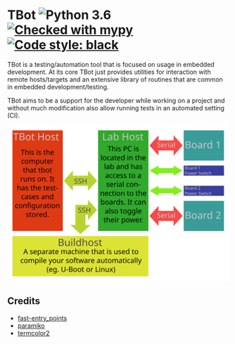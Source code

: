 # TBot ![Python 3.6](https://img.shields.io/badge/python-3.6-blue.svg) [![Checked with mypy](http://www.mypy-lang.org/static/mypy_badge.svg)](http://mypy-lang.org/) [![Code style: black](https://img.shields.io/badge/code%20style-black-000000.svg)](https://github.com/ambv/black)

TBot is a testing/automation tool that is focused on usage in embedded development.
At its core TBot just provides utilities for interaction with remote hosts/targets
and an extensive library of routines that are common in embedded development/testing.

TBot aims to be a support for the developer while working on a project and without
much modification also allow running tests in an automated setting (CI).

![TBot Architecture](doc/_static/tbot.svg)

## Credits

* [fast-entry_points](https://github.com/ninjaaron/fast-entry_points)
* [paramiko](https://www.paramiko.org/)
* [termcolor2](https://pypi.org/project/termcolor2/)
